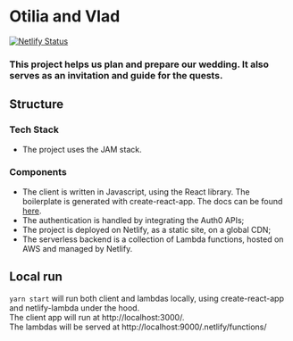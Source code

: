 # Otilia and Vlad
[![Netlify Status](https://api.netlify.com/api/v1/badges/445978f9-c436-4b13-81bd-c420f6c34aff/deploy-status)](https://app.netlify.com/sites/admiring-beaver-7aa7d3/deploys)
### This project helps us plan and prepare our wedding. It also serves as an invitation and guide for the quests.

## Structure
### Tech Stack
- The project uses the JAM stack.
### Components
- The client is written in Javascript, using the React library. The boilerplate is generated with create-react-app. The docs can be found [here](docs/create-react-app.md).
- The authentication is handled by integrating the Auth0 APIs;
- The project is deployed on Netlify, as a static site, on a global CDN;
- The serverless backend is a collection of Lambda functions, hosted on AWS and managed by Netlify.

## Local run
`yarn start` will run both client and lambdas locally, using create-react-app and netlify-lambda under the hood.<br>
The client app will run at http://localhost:3000/.<br>
The lambdas will be served at http://localhost:9000/.netlify/functions/